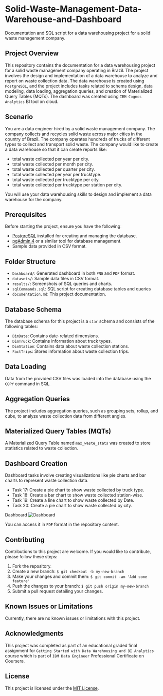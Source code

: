 # Solid-Waste-Management-Data-Warehouse-and-Dashboard

Documentation and SQL script for a data warehousing project for a solid waste management company.


## Project Overview

This repository contains the documentation for a data warehousing project for a solid waste management company operating in Brazil.
The project involves the design and implementation of a data warehouse to analyze and report on waste collection data.
The data warehouse is created using `PostgreSQL`, and the project includes tasks related to schema design, data modeling, data loading, aggregation queries, and creation of Materialized Query Tables (MQTs).
The dashboard was created using `IBM Cognos Analytics` BI tool on cloud.


## Scenario
You are a data engineer hired by a solid waste management company. The company collects and recycles solid waste across major cities in the country of Brazil. The company operates hundreds of trucks of different types to collect and transport solid waste. The company would like to create a data warehouse so that it can create reports like:

- total waste collected per year per city.
- total waste collected per month per city.
- total waste collected per quarter per city.
- total waste collected per year per trucktype.
- total waste collected per trucktype per city.
- total waste collected per trucktype per station per city.

You will use your data warehousing skills to design and implement a data warehouse for the company.


## Prerequisites

Before starting the project, ensure you have the following:

- [PostgreSQL](https://www.postgresql.org/) installed for creating and managing the database.
- [pgAdmin 4](https://www.pgadmin.org/) or a similar tool for database management.
- Sample data provided in CSV format.


## Folder Structure

- `Dashboard/`: Generated dashboard in both `PNG` and `PDF` format.
- `datasets/`: Sample data files in CSV format.
- `results/`: Screenshots of SQL queries and charts.
- `sqlCommands.sql`: SQL script for creating database tables and queries
- `documentation.md`: This project documentation.


## Database Schema

The database schema for this project is a `star` schema and consists of the following tables:

- `DimDate`: Contains date-related dimensions.
- `DimTruck`: Contains information about truck types.
- `DimStation`: Contains data about waste collection stations.
- `FactTrips`: Stores information about waste collection trips.


## Data Loading

Data from the provided CSV files was loaded into the database using the `COPY` command in SQL.

## Aggregation Queries

The project includes aggregation queries, such as grouping sets, rollup, and cube, to analyze waste collection data from different angles.

## Materialized Query Tables (MQTs)

A Materialized Query Table named `max_waste_stats` was created to store statistics related to waste collection.


## Dashboard Creation

Dashboard tasks involve creating visualizations like pie charts and bar charts to represent waste collection data.

- Task 17: Create a pie chart to show waste collected by truck type.
- Task 18: Create a bar chart to show waste collected station-wise.
- Task 19: Create a line chart to show waste collected by Date.
- Task 20: Create a pie chart to show waste collected by city.

Dashboard
![Dashboard](https://github.com/Farahat612/Solid-Waste-Management-Data-Warehouse-and-Dashboard/assets/67427124/4e4682b2-905c-4cb8-963c-8e0d096900d5)

You can access it in `PDF` format in the repository content.


## Contributing

Contributions to this project are welcome. If you would like to contribute, please follow these steps:

1. Fork the repository.
2. Create a new branch: `$ git checkout -b my-new-branch`
3. Make your changes and commit them: `$ git commit -am 'Add some feature'`
4. Push the changes to your branch: `$ git push origin my-new-branch`
5. Submit a pull request detailing your changes.


## Known Issues or Limitations

Currently, there are no known issues or limitations with this project.


## Acknowledgments

This project was completed as part of an educational graded final assignment for `Getting Started with Data Warehousing and BI Analytics` course which is part of `IBM Data Engineer` Professional Certificate on Coursera. 


## License

This project is licensed under the [MIT License](LICENSE).

